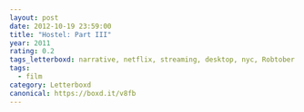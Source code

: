 ```yaml
---
layout: post 
date: 2012-10-19 23:59:00
title: "Hostel: Part III"
year: 2011
rating: 0.2
tags_letterboxd: narrative, netflix, streaming, desktop, nyc, Robtober
tags:
  - film
category: Letterboxd
canonical: https://boxd.it/v8fb
---
```

